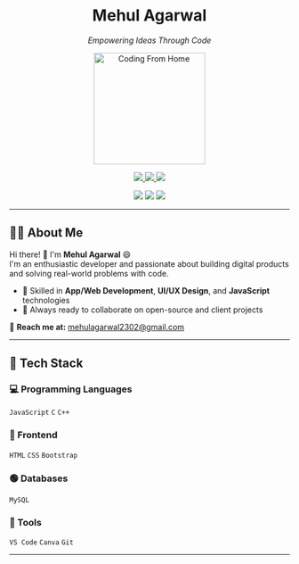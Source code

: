 
<h1 align="center">Mehul Agarwal</h1>
<p align="center"><em>Empowering Ideas Through Code</em></p>

<p align="center">
  <img src="https://raw.githubusercontent.com/MehulAgarwalDev/mehulagarwal/main/github2.gif" alt="Coding From Home" width="200"/>
</p>

<p align="center">
  <a href="https://linkedin.com/in/yourlinkedin">
    <img src="https://img.shields.io/badge/LinkedIn-blue?style=for-the-badge&logo=linkedin" />
  </a>
 
  <a href="https://instagram.com/mehul_agarwal_75">
    <img src="https://img.shields.io/badge/Instagram-E4405F?style=for-the-badge&logo=instagram&logoColor=white" />
  </a>
  <a href="mailto:mehulagarwal2302@gmail.com">
    <img src="https://img.shields.io/badge/Gmail-D14836?style=for-the-badge&logo=gmail&logoColor=white" />
  </a>
</p>

<p align="center">
  <img src="https://img.shields.io/github/followers/mehulagarwal75?label=Followers&style=social" />
  <img src="https://img.shields.io/github/stars/mehulagarwal75?label=Stars&style=social" />
  <img src="https://komarev.com/ghpvc/?username=mehulagarwal75&label=Profile%20views&color=0e75b6&style=flat" />
</p>

---

## 👨‍💻 About Me

Hi there! 👋 I'm **Mehul Agarwal** 😄  
I'm an enthusiastic developer and passionate about building digital products and solving real-world problems with code.

- 💼 Skilled in **App/Web Development**, **UI/UX Design**, and **JavaScript** technologies
- 🚀 Always ready to collaborate on open-source and client projects

💋 **Reach me at:** mehulagarwal2302@gmail.com

---

## 🧠 Tech Stack

### 💻 Programming Languages
`JavaScript` `C` `C++`

### 🎨 Frontend
`HTML` `CSS` `Bootstrap` 

### 🟢 Databases
`MySQL`
### 🧰 Tools
`VS Code`  `Canva` `Git`

---
